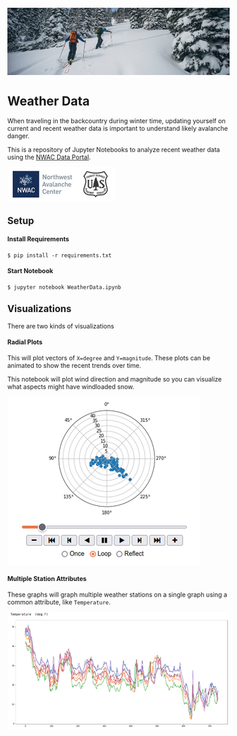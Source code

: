 ![Backcountry](images/backcountry.jpg)

# Weather Data
When traveling in the backcountry during winter time, updating yourself on current and recent weather data is important to understand likely avalanche danger.

This is a repository of Jupyter Notebooks to analyze recent weather data using the [NWAC Data Portal](https://nwac.us/data-portal/).

![NWAC](images/NWAC.png)

## Setup

#### Install Requirements

`$ pip install -r requirements.txt`

#### Start Notebook

`$ jupyter notebook WeatherData.ipynb`

## Visualizations
There are two kinds of visualizations

#### Radial Plots
This will plot vectors of `X=degree` and `Y=magnitude`. These plots can be animated to show the recent trends over time.

This notebook will plot wind direction and magnitude so you can visualize what aspects might have windloaded snow.

![RadialGraph](images/radial_graph.png)

#### Multiple Station Attributes
These graphs will graph multiple weather stations on a single graph using a common attribute, like `Temperature`.

![Temperature](images/temperature.png)

